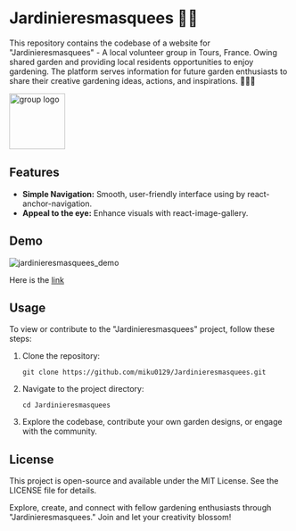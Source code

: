 # Jardinieresmasquees 👨‍🌾

This repository contains the codebase of a website for "Jardinieresmasquees" - A local volunteer group in Tours, France. Owing shared garden and providing local residents opportunities to enjoy gardening. The platform serves information for future garden enthusiasts to share their creative gardening ideas, actions, and inspirations. 🌿🌿🌿

<img src="https://i.ibb.co/kGqNLh5/Screenshot-2023-08-20-143312.jpg" alt="group logo" width="100px"/>

## Features

- **Simple Navigation:**  Smooth, user-friendly interface using by react-anchor-navigation.
- **Appeal to the eye:** Enhance visuals with react-image-gallery. 

## Demo

![jardinieresmasquees_demo](https://github.com/miku0129/Jardinieresmasquees/assets/58237700/507d4345-41fe-415a-8ef6-6cd167e161d6)

Here is the [link](https://jardinieresmasquees.vercel.app/)

## Usage

To view or contribute to the "Jardinieresmasquees" project, follow these steps:

1. Clone the repository:

   ```shell
   git clone https://github.com/miku0129/Jardinieresmasquees.git
   ```

1. Navigate to the project directory:

    ```shell
    cd Jardinieresmasquees
    ```

2. Explore the codebase, contribute your own garden designs, or engage with the community.


## License
This project is open-source and available under the MIT License. See the LICENSE file for details.

Explore, create, and connect with fellow gardening enthusiasts through "Jardinieresmasquees." Join and let your creativity blossom!
